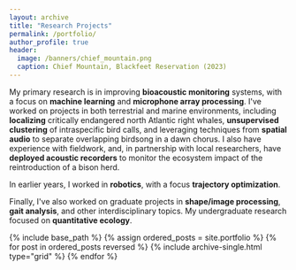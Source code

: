 ```yaml
---
layout: archive
title: "Research Projects"
permalink: /portfolio/
author_profile: true
header:
  image: /banners/chief_mountain.png
  caption: Chief Mountain, Blackfeet Reservation (2023)
---
```


My primary research is in improving **bioacoustic monitoring** systems, with a focus on **machine learning** and **microphone array processing**. I've worked on projects in both terrestrial and marine environments, including **localizing** critically endangered north Atlantic right whales, **unsupervised clustering** of intraspecific bird calls, and leveraging techniques from **spatial audio** to separate overlapping birdsong in a dawn chorus. I also have experience with fieldwork, and, in partnership with local researchers, have **deployed acoustic recorders** to monitor the ecosystem impact of the reintroduction of a bison herd.

In earlier years, I worked in **robotics**, with a focus **trajectory optimization**.

Finally, I've also worked on graduate projects in **shape/image processing**, **gait analysis**, and other interdisciplinary topics. My undergraduate research focused on **quantitative ecology**. 

<nbsp>

{% include base_path %}
{% assign ordered_posts = site.portfolio %}
{% for post in ordered_posts reversed %}
        {% include archive-single.html type="grid" %}
{% endfor %}
